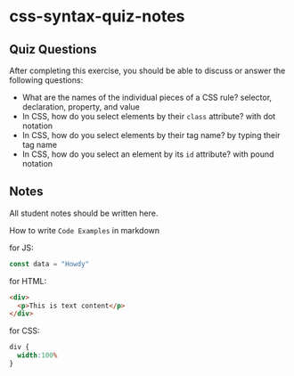 # css-syntax-quiz-notes

## Quiz Questions

After completing this exercise, you should be able to discuss or answer the following questions:

- What are the names of the individual pieces of a CSS rule?
selector, declaration, property, and value
- In CSS, how do you select elements by their `class` attribute?
with dot notation
- In CSS, how do you select elements by their tag name?
by typing their tag name
- In CSS, how do you select an element by its `id` attribute?
with pound notation

## Notes

All student notes should be written here.


How to write `Code Examples` in markdown

for JS:
```javascript
const data = "Howdy"
```

for HTML:
```html
<div>
  <p>This is text content</p>
</div>
```

for CSS:
```css
div {
  width:100%
}
```
